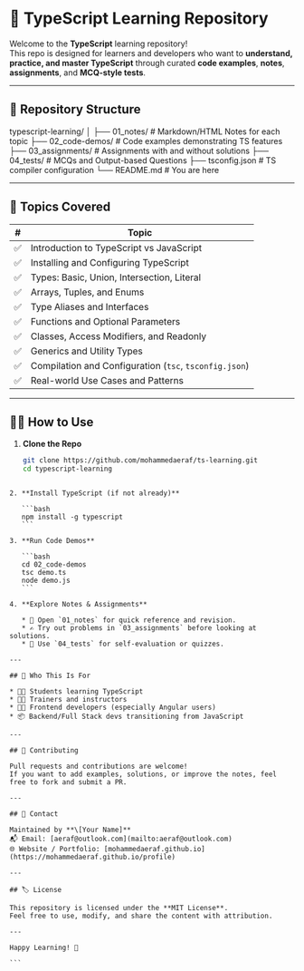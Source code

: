 # 📘 TypeScript Learning Repository

Welcome to the **TypeScript** learning repository!  
This repo is designed for learners and developers who want to **understand, practice, and master TypeScript** through curated **code examples**, **notes**, **assignments**, and **MCQ-style tests**.

---

## 📁 Repository Structure

typescript-learning/
│
├── 01\_notes/               # Markdown/HTML Notes for each topic
├── 02\_code-demos/          # Code examples demonstrating TS features
├── 03\_assignments/         # Assignments with and without solutions
├── 04\_tests/               # MCQs and Output-based Questions
├── tsconfig.json           # TS compiler configuration
└── README.md               # You are here

---

## 🚀 Topics Covered

| # | Topic |
|--|-------|
| ✅ | Introduction to TypeScript vs JavaScript |
| ✅ | Installing and Configuring TypeScript |
| ✅ | Types: Basic, Union, Intersection, Literal |
| ✅ | Arrays, Tuples, and Enums |
| ✅ | Type Aliases and Interfaces |
| ✅ | Functions and Optional Parameters |
| ✅ | Classes, Access Modifiers, and Readonly |
| ✅ | Generics and Utility Types |
| ✅ | Compilation and Configuration (`tsc`, `tsconfig.json`) |
| ✅ | Real-world Use Cases and Patterns |

---

## 🧑‍💻 How to Use

1. **Clone the Repo**
   ```bash
   git clone https://github.com/mohammedaeraf/ts-learning.git
   cd typescript-learning
````

2. **Install TypeScript (if not already)**

   ```bash
   npm install -g typescript
   ```

3. **Run Code Demos**

   ```bash
   cd 02_code-demos
   tsc demo.ts
   node demo.js
   ```

4. **Explore Notes & Assignments**

   * 📄 Open `01_notes` for quick reference and revision.
   * ✍️ Try out problems in `03_assignments` before looking at solutions.
   * 🧠 Use `04_tests` for self-evaluation or quizzes.

---

## 🧠 Who This Is For

* 👨‍🎓 Students learning TypeScript
* 👩‍🏫 Trainers and instructors
* 👨‍💻 Frontend developers (especially Angular users)
* 📦 Backend/Full Stack devs transitioning from JavaScript

---

## 📌 Contributing

Pull requests and contributions are welcome!
If you want to add examples, solutions, or improve the notes, feel free to fork and submit a PR.

---

## 📧 Contact

Maintained by **\[Your Name]**
📬 Email: [aeraf@outlook.com](mailto:aeraf@outlook.com)
🌐 Website / Portfolio: [mohammedaeraf.github.io](https://mohammedaeraf.github.io/profile)

---

## 🏷 License

This repository is licensed under the **MIT License**.
Feel free to use, modify, and share the content with attribution.

---

Happy Learning! 🎉

```
